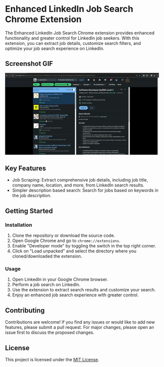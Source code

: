 # Enhanced LinkedIn Job Search Chrome Extension

The Enhanced LinkedIn Job Search Chrome extension provides enhanced functionality and greater control for LinkedIn job seekers. With this extension, you can extract job details, customize search filters, and optimize your job search experience on LinkedIn.
## Screenshot GIF

![Screenshot](/images/readme-screenshot.gif)

## Key Features

- Job Scraping: Extract comprehensive job details, including job title, company name, location, and more, from LinkedIn search results.
- Simpler description based search: Search for jobs based on keywords in the job description.



## Getting Started

### Installation

1. Clone the repository or download the source code.
2. Open Google Chrome and go to `chrome://extensions`.
3. Enable "Developer mode" by toggling the switch in the top right corner.
4. Click on "Load unpacked" and select the directory where you cloned/downloaded the extension.

### Usage

1. Open LinkedIn in your Google Chrome browser.
2. Perform a job search on LinkedIn.
3. Use the extension to extract search results and customize your search.
4. Enjoy an enhanced job search experience with greater control.

## Contributing

Contributions are welcome! If you find any issues or would like to add new features, please submit a pull request. For major changes, please open an issue first to discuss the proposed changes.

## License

This project is licensed under the [MIT License](LICENSE).

